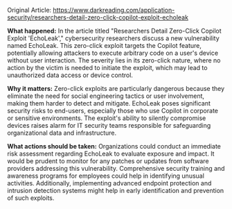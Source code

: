 Original Article: https://www.darkreading.com/application-security/researchers-detail-zero-click-copilot-exploit-echoleak

**What happened:** In the article titled "Researchers Detail Zero-Click Copilot Exploit 'EchoLeak'," cybersecurity researchers discuss a new vulnerability named EchoLeak. This zero-click exploit targets the Copilot feature, potentially allowing attackers to execute arbitrary code on a user's device without user interaction. The severity lies in its zero-click nature, where no action by the victim is needed to initiate the exploit, which may lead to unauthorized data access or device control.

**Why it matters:** Zero-click exploits are particularly dangerous because they eliminate the need for social engineering tactics or user involvement, making them harder to detect and mitigate. EchoLeak poses significant security risks to end-users, especially those who use Copilot in corporate or sensitive environments. The exploit's ability to silently compromise devices raises alarm for IT security teams responsible for safeguarding organizational data and infrastructure.

**What actions should be taken:** Organizations could conduct an immediate risk assessment regarding EchoLeak to evaluate exposure and impact. It would be prudent to monitor for any patches or updates from software providers addressing this vulnerability. Comprehensive security training and awareness programs for employees could help in identifying unusual activities. Additionally, implementing advanced endpoint protection and intrusion detection systems might help in early identification and prevention of such exploits.